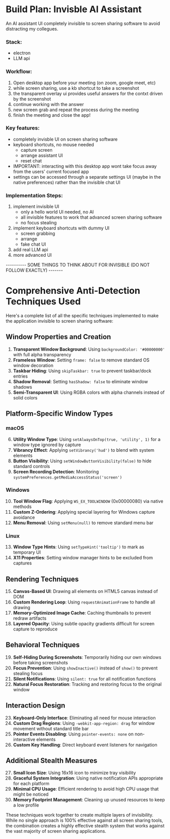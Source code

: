 # Build Plan: Invisble AI Assistant

An AI assistant UI completely invisible to screen sharing software to avoid distracting my collegues.

### Stack:

- electron
- LLM api

### Workflow:

1. Open desktop app before your meeting (on zoom, google meet, etc)
2. while screen sharing, use a kb shortcut to take a screenshot
3. the transparent overlay ui provides useful answers for the contxt driven by the screenshot
4. continue working with the answer
5. new screen grab and repeat the process during the meeting
6. finish the meeting and close the app!

### Key features:

- completely invisble UI on screen sharing software
- keyboard shortcuts, no mouse needed
  - capture screen
  - arrange assistant UI
  - reset chat
- IMPORTANT: interacting with this desktop app wont take focus away from the users' current focused app
- settings can be accessed through a separate settings UI (maybe in the native preferences) rather than the invisible chat UI

### Implementation Steps:

1. implement invisible UI
   - only a hello world UI needed, no AI
   - all invisible features to work that advanced screen sharing software
   - no focus stealing
2. implement keyboard shortcuts with dummy UI
   - screen grabbing
   - arrange
   - fake chat UI
3. add real LLM api
4. more advanced UI

---------- SOME THINGS TO THINK ABOUT FOR INVISIBLE (DO NOT FOLLOW EXACTLY) -------

# Comprehensive Anti-Detection Techniques Used

Here's a complete list of all the specific techniques implemented to make the application invisible to screen sharing software:

## Window Properties and Creation

1. **Transparent Window Background**: Using `backgroundColor: '#00000000'` with full alpha transparency
2. **Frameless Window**: Setting `frame: false` to remove standard OS window decoration
3. **Taskbar Hiding**: Using `skipTaskbar: true` to prevent taskbar/dock entries
4. **Shadow Removal**: Setting `hasShadow: false` to eliminate window shadows
5. **Semi-Transparent UI**: Using RGBA colors with alpha channels instead of solid colors

## Platform-Specific Window Types

### macOS

6. **Utility Window Type**: Using `setAlwaysOnTop(true, 'utility', 1)` for a window type ignored by capture
7. **Vibrancy Effect**: Applying `setVibrancy('hud')` to blend with system elements
8. **Button Visibility**: Using `setWindowButtonVisibility(false)` to hide standard controls
9. **Screen Recording Detection**: Monitoring `systemPreferences.getMediaAccessStatus('screen')`

### Windows

10. **Tool Window Flag**: Applying `WS_EX_TOOLWINDOW` (0x00000080) via native methods
11. **Custom Z-Ordering**: Applying special layering for Windows capture avoidance
12. **Menu Removal**: Using `setMenu(null)` to remove standard menu bar

### Linux

13. **Window Type Hints**: Using `setTypeHint('tooltip')` to mark as temporary UI
14. **X11 Properties**: Setting window manager hints to be excluded from captures

## Rendering Techniques

15. **Canvas-Based UI**: Drawing all elements on HTML5 canvas instead of DOM
16. **Custom Rendering Loop**: Using `requestAnimationFrame` to handle all drawing
17. **Memory-Optimized Image Cache**: Caching thumbnails to prevent redraw artifacts
18. **Layered Opacity**: Using subtle opacity gradients difficult for screen capture to reproduce

## Behavioral Techniques

19. **Self-Hiding During Screenshots**: Temporarily hiding our own windows before taking screenshots
20. **Focus Prevention**: Using `showInactive()` instead of `show()` to prevent stealing focus
21. **Silent Notifications**: Using `silent: true` for all notification functions
22. **Natural Focus Restoration**: Tracking and restoring focus to the original window

## Interaction Design

23. **Keyboard-Only Interface**: Eliminating all need for mouse interaction
24. **Custom Drag Regions**: Using `-webkit-app-region: drag` for window movement without standard title bar
25. **Pointer Events Disabling**: Using `pointer-events: none` on non-interactive elements
26. **Custom Key Handling**: Direct keyboard event listeners for navigation

## Additional Stealth Measures

27. **Small Icon Size**: Using 16x16 icon to minimize tray visibility
28. **Graceful System Integration**: Using native notification APIs appropriate for each platform
29. **Minimal CPU Usage**: Efficient rendering to avoid high CPU usage that might be noticed
30. **Memory Footprint Management**: Cleaning up unused resources to keep a low profile

These techniques work together to create multiple layers of invisibility. While no single approach is 100% effective against all screen sharing tools, the combination creates a highly effective stealth system that works against the vast majority of screen sharing applications.
